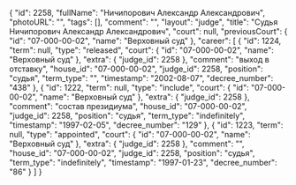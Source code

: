 {
    "id": 2258,
    "fullName": "Ничипорович Александр Александрович",
    "photoURL": "",
    "tags": [],
    "comment": "",
    "layout": "judge",
    "title": "Судья Ничипорович Александр Александрович",
    "court": null,
    "previousCourt": {
        "id": "07-000-00-02",
        "name": "Верховный суд"
    },
    "career": [
        {
            "id": 1224,
            "term": null,
            "type": "released",
            "court": {
                "id": "07-000-00-02",
                "name": "Верховный суд"
            },
            "extra": {
                "judge_id": 2258
            },
            "comment": "выход в отставку",
            "house_id": "07-000-00-02",
            "judge_id": 2258,
            "position": "судья",
            "term_type": "",
            "timestamp": "2002-08-07",
            "decree_number": "438"
        },
        {
            "id": 1222,
            "term": null,
            "type": "include",
            "court": {
                "id": "07-000-00-02",
                "name": "Верховный суд"
            },
            "extra": {
                "judge_id": 2258
            },
            "comment": "состав президиума",
            "house_id": "07-000-00-02",
            "judge_id": 2258,
            "position": "судья",
            "term_type": "indefinitely",
            "timestamp": "1997-02-05",
            "decree_number": "129"
        },
        {
            "id": 1223,
            "term": null,
            "type": "appointed",
            "court": {
                "id": "07-000-00-02",
                "name": "Верховный суд"
            },
            "extra": {
                "judge_id": 2258
            },
            "comment": "",
            "house_id": "07-000-00-02",
            "judge_id": 2258,
            "position": "судья",
            "term_type": "indefinitely",
            "timestamp": "1997-01-23",
            "decree_number": "86"
        }
    ]
}